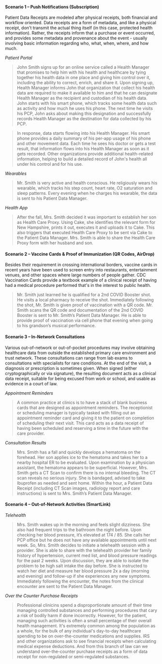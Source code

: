 ####  Scenario 1 – Push Notifications (Subscription)

Patient Data Receipts are modeled after physical receipts, both financial and workflow oriented.  Data receipts are a form of metadata, and like a physical receipt, don't transmit the actual thing itself (in this case, protected health information).  Rather, the receipts inform that a purchase or event occurred, and provides some metadata and provenance about the event - usually involving basic information regarding who, what, when, where, and how much.  

*Patient Portal* 
> John Smith signs up for an online service called a Health Manager that promises to help him with his health and healthcare by tying together his health data in one place and giving him control over it, including the ability to correct, enrich, and share it. Upon signing up, Health Manager informs John that organization that collect his health data are required to make it available to him and that he can designate Health Manager as the recipient and custodian of his health data. John starts with his smart phone, which tracks some health data such as activity and how much he uses his phone. The next time he visits his PCP, John asks about making this designation and successfully records Health Manager as the destination for data collected by his PCP. 

> In response, data starts flowing into his Health Manager. His smart phone provides a daily summary of his per-app usage of his phone and other movement data. Each time he sees his doctor or gets a test result, that information flows into his Health Manager as soon as it gets recorded. Other organizations provide additional health-related information, helping to build a detailed record of John's health all under his control and for his use.


*Wearables*   
> Mr. Smith is very active and health conscious. He religiously wears his wearable, which tracks his step count, heart rate, O2 saturation and sleep patterns. Every evening when he charges his wearable, the data is sent to his Patient Data Manager.  


*Health App*    
> After the fall, Mrs. Smith decided it was important to establish her son as Health Care Proxy. Using Cake, she identifies the relevant form for New Hampshire, prints it out, executes it and uploads it to Cake. This also triggers that executed Health Care Proxy to be sent via Cake to the Patient Data Manager. Mrs. Smith is able to share the Health Care Proxy form with her husband and son.



####  Scenario 2 – Vaccine Cards & Proof of Immunization (QR Codes, AirDrop)

Besides their requirement in crossing international borders, vaccine cards in recent years have been used to screen entry into restaurants, entertainment venues, and other spaces where large numbers of people gather.  CDC Vaccination Cards provide a textbook example of a clinical receipt of having had a medical procedure performed that's in the interest to public health.

> Mr. Smith just learned he is qualified for a 2nd COVID Booster shot. He visits a local pharmacy to receive the shot. Immediately following the shot, Mr. Smith is given proof of vaccination with a QR code. Mr. Smith scans the QR code and documentation of the 2nd COVID Booster is sent to Mr. Smith’s Patient Data Manager. He is able to provide proof of vaccination via cell phone that evening when going to his grandson’s musical performance.
 

####  Scenario 3 – In-Network Consultations

Various out-of-network or out-of-pocket procedures may involve obtaining healthcare data from outside the established primary care environment and trust network.  These consultations can range from lab exams to consultations with specialists for rare conditions.  At the end of the visit, a diagnosis or prescription is sometimes given.  When signed (either cryptographically or via signature), the resulting document acts as a clinical data receipt, suitable for being excused from work or school, and usable as evidence in a court of law.  

*Appointment Reminders*     

> A common practice at clinics is to have a stack of blank business cards that are designed as appointment reminders.  The receptionist or scheduling manager is typically tasked with filling out an appointment reminder card and giving it to the patient on completion of scheduling their next visit.  This card acts as a data receipt of having been scheduled and reserving a time in the future with the care provider.  



*Consultation Results*     

> Mrs. Smith has a fall and quickly develops a hematoma on the forehead. Her son applies ice to the hematoma and takes her to a nearby hospital ER to be evaluated. Upon examination by a physician assistant, the hematoma appears to be superficial. However, Mrs. Smith gets a CT Scan to confirm there is no internal bleeding. The CT scan reveals no serious injury. She is bandaged, advised to take Ibuprofen as needed and sent home. Within the hour, a Patient Data Receipt (including CT Scan images, radiology report and care instructions) is sent to Mrs. Smith’s Patient Data Manager.




#### Scenario 4 – Out-of-Network Activities (SmartLink) 

*Telehealth* 
> Mrs. Smith wakes up in the morning and feels slight dizziness. She also had frequent trips to the bathroom the night before. Upon checking her blood pressure, it’s elevated at 174 / 85. She calls her PCP office but he does not have any available appointments until next week. So, Mrs. Smith decides to initiate a telehealth session with a provider. She is able to share with the telehealth provider her family history of hypertension, current med list, and blood pressure readings for the past 2 weeks. Upon discussion, they are able to isolate the problem to be high salt intake the day before. She is instructed to watch her diet and measure her blood pressure 2x a day (morning and evening) and follow-up if she experiences any new symptoms. Immediately following the encounter, the notes from the clinical encounter are sent to the Patient Data Manager.

 

*Over the Counter Purchase Receipts* 
> Professional clinicins spend a disproportionate amount of their time managing controlled substances and performing procedures that cary a risk of bodily harm if done incorrectly.  However, for the patient, managing such activities is often a small percentage of their overall health management.  It's extremely common among the population as a whole, for the bulk of any individual's day-to-day healthcare spending to be on over-the-counter medications and supplies.  IRS and other organizations ask to see financial receipts when calculating medical expense deductions.  And from this branch of law can we understand over-the-counter purchase receipts as a form of data receipt for non-regulated or semi-regulated substances.  


